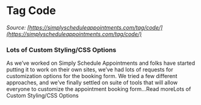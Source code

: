 # Tag Code


*Source: [https://simplyscheduleappointments.com/tag/code/](https://simplyscheduleappointments.com/tag/code/)*

### Lots of Custom Styling/CSS Options

As we’ve worked on Simply Schedule Appointments and folks have started putting it to work on their own sites, we’ve had lots of requests for customization options for the booking form. We tried a few different approaches, and we’ve finally settled on suite of tools that will allow everyone to customize the appointment booking form…Read moreLots of Custom Styling/CSS Options
